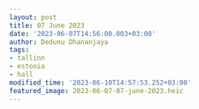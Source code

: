 ```yaml
---
layout: post
title: 07 June 2023
date: '2023-06-07T14:56:00.003+03:00'
author: Dedunu Dhananjaya
tags:
- tallinn
- estonia
- hall
modified_time: '2023-06-10T14:57:53.252+03:00'
featured_image: 2023-06-07-07-june-2023.heic
---
```

